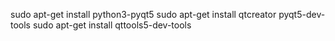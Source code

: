 sudo apt-get install python3-pyqt5
sudo apt-get install qtcreator pyqt5-dev-tools
sudo apt-get install qttools5-dev-tools

<!-- 
pyuic5 -x script2.ui -o script2.py

diskpart
list disk
exit


C:\Users\Alan\Documents\work\incident\env\Scripts\pyuic5.exe -x script.ui -o script.py


pytopip

python3 setup.py sdist
pip install dist/EXT4_SCANNER-0.1.1.tar.gz


pytodeb

python3 setup.py --command-packages=stdeb.command bdist_deb
sudo dpkg -i ./deb_dist/python3-ext4scanner_0.1.1-1_all.deb


cd /usr/bin
ext4scanner


dpkg -l | grep python3-ext4
sudo dpkg -r python3-ext4scanner 





python3 setup.py --command-packages=stdeb.command bdist_deb && sudo dpkg -r ext4scanner && sudo dpkg -i ./deb_dist/python3-ext4scanner_0.1.1-1_all.deb && ext4scanner

 -->
